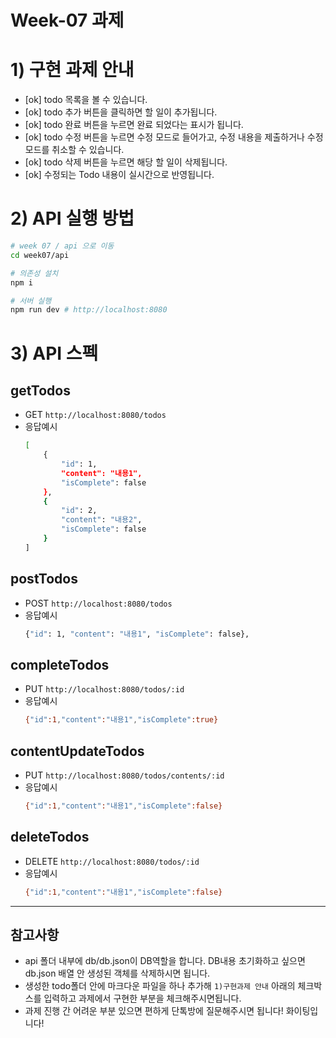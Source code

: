 # Week-07 과제

# 1) 구현 과제 안내

- [ok] todo 목록을 볼 수 있습니다.
- [ok] todo 추가 버튼을 클릭하면 할 일이 추가됩니다.
- [ok] todo 완료 버튼을 누르면 완료 되었다는 표시가 됩니다.
- [ok] todo 수정 버튼을 누르면 수정 모드로 들어가고, 수정 내용을 제출하거나 수정 모드를 취소할 수 있습니다.
- [ok] todo 삭제 버튼을 누르면 해당 할 일이 삭제됩니다.
- [ok] 수정되는 Todo 내용이 실시간으로 반영됩니다.

# 2) API 실행 방법

```bash
# week 07 / api 으로 이동
cd week07/api

# 의존성 설치
npm i

# 서버 실행
npm run dev # http://localhost:8080
```

# 3) API 스펙

## getTodos

- GET `http://localhost:8080/todos`
- 응답예시
  ```bash
  [
      {
          "id": 1,
          "content": "내용1",
          "isComplete": false
      },
      {
          "id": 2,
          "content": "내용2",
          "isComplete": false
      }
  ]
  ```

## postTodos

- POST `http://localhost:8080/todos`
- 응답예시
  ```bash
  {"id": 1, "content": "내용1", "isComplete": false},

  ```

## completeTodos

- PUT `http://localhost:8080/todos/:id`
- 응답예시
  ```bash
  {"id":1,"content":"내용1","isComplete":true}
  ```

## contentUpdateTodos

- PUT `http://localhost:8080/todos/contents/:id`
- 응답예시
  ```bash
  {"id":1,"content":"내용1","isComplete":false}
  ```

## deleteTodos

- DELETE `http://localhost:8080/todos/:id`
- 응답예시
  ```bash
  {"id":1,"content":"내용1","isComplete":false}
  ```

---

## 참고사항

- api 폴더 내부에 db/db.json이 DB역할을 합니다. DB내용 초기화하고 싶으면 db.json 배열 안 생성된 객체를 삭제하시면 됩니다.
- 생성한 todo폴더 안에 마크다운 파일을 하나 추가해 `1)구현과제 안내` 아래의 체크박스를 입력하고 과제에서 구현한 부분을 체크해주시면됩니다.
- 과제 진행 간 어려운 부분 있으면 편하게 단톡방에 질문해주시면 됩니다! 화이팅입니다!
